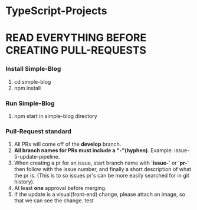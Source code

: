 # TypeScript-Projects

# READ EVERYTHING BEFORE CREATING PULL-REQUESTS

### Install Simple-Blog
1. cd simple-blog
2. npm install

### Run Simple-Blog
1. npm start in simple-blog directory

### Pull-Request standard
1. All PRs will come off of the __develop__ branch.
2. __All branch names for PRs must include a "-"(hyphen)__. Example: issue-5-update-pipeline.
3. When creating a pr for an issue, start branch name with '__issue-__' or '__pr-__' then follow with the issue number, and finally a short description of what the pr is. (This is to so issues pr's can be more easily searched for in git history).
4. At least __one__ approval before merging.
5. If the update is a visual(front-end) change, please attach an image, so that we can see the change.
test